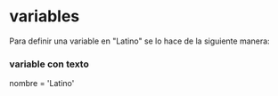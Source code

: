 # variables

Para definir una variable en "Latino" se lo hace de la siguiente manera:


### variable con texto


nombre = 'Latino' 